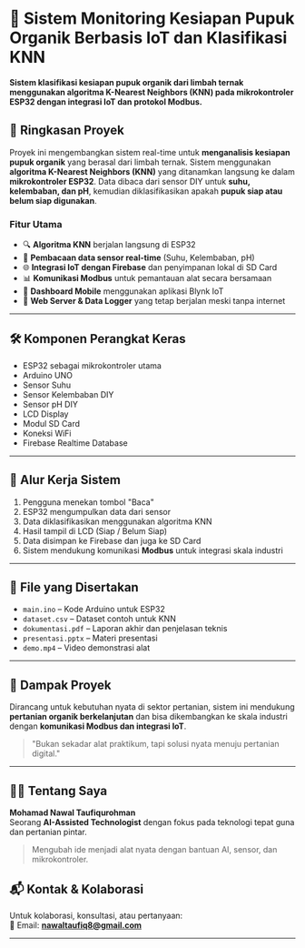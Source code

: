 # 🌿 Sistem Monitoring Kesiapan Pupuk Organik Berbasis IoT dan Klasifikasi KNN
**Sistem klasifikasi kesiapan pupuk organik dari limbah ternak menggunakan algoritma K-Nearest Neighbors (KNN) pada mikrokontroler ESP32 dengan integrasi IoT dan protokol Modbus.**

## 📌 Ringkasan Proyek

Proyek ini mengembangkan sistem real-time untuk **menganalisis kesiapan pupuk organik** yang berasal dari limbah ternak. Sistem menggunakan **algoritma K-Nearest Neighbors (KNN)** yang ditanamkan langsung ke dalam **mikrokontroler ESP32**. Data dibaca dari sensor DIY untuk **suhu, kelembaban, dan pH**, kemudian diklasifikasikan apakah **pupuk siap atau belum siap digunakan**.

### Fitur Utama
- 🔍 **Algoritma KNN** berjalan langsung di ESP32
- 📡 **Pembacaan data sensor real-time** (Suhu, Kelembaban, pH)
- 🌐 **Integrasi IoT dengan Firebase** dan penyimpanan lokal di SD Card
- 📊 **Komunikasi Modbus** untuk pemantauan alat secara bersamaan
- 📱 **Dashboard Mobile** menggunakan aplikasi Blynk IoT
- 💾 **Web Server & Data Logger** yang tetap berjalan meski tanpa internet

---

## 🛠️ Komponen Perangkat Keras
- ESP32 sebagai mikrokontroler utama
- Arduino UNO
- Sensor Suhu 
- Sensor Kelembaban DIY
- Sensor pH DIY
- LCD Display
- Modul SD Card
- Koneksi WiFi
- Firebase Realtime Database

---

## 🔄 Alur Kerja Sistem

1. Pengguna menekan tombol "Baca"
2. ESP32 mengumpulkan data dari sensor
3. Data diklasifikasikan menggunakan algoritma KNN
4. Hasil tampil di LCD (Siap / Belum Siap)
5. Data disimpan ke Firebase dan juga ke SD Card
6. Sistem mendukung komunikasi **Modbus** untuk integrasi skala industri

---
## 📂 File yang Disertakan

- `main.ino` – Kode Arduino untuk ESP32
- `dataset.csv` – Dataset contoh untuk KNN
- `dokumentasi.pdf` – Laporan akhir dan penjelasan teknis
- `presentasi.pptx` – Materi presentasi
- `demo.mp4` – Video demonstrasi alat

---

## 🌱 Dampak Proyek

Dirancang untuk kebutuhan nyata di sektor pertanian, sistem ini mendukung **pertanian organik berkelanjutan** dan bisa dikembangkan ke skala industri dengan **komunikasi Modbus dan integrasi IoT**.

> "Bukan sekadar alat praktikum, tapi solusi nyata menuju pertanian digital."

---

## 🙋‍♂️ Tentang Saya

**Mohamad Nawal Taufiqurohman**  
Seorang **AI-Assisted Technologist** dengan fokus pada teknologi tepat guna dan pertanian pintar.  
> Mengubah ide menjadi alat nyata dengan bantuan AI, sensor, dan mikrokontroler.


## 📬 Kontak & Kolaborasi

Untuk kolaborasi, konsultasi, atau pertanyaan:  
📧 Email: **nawaltaufiq8@gmail.com**

---

